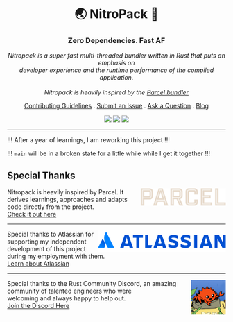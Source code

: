 <h1 align="center">🌏️ NitroPack 🚀</h1>

<h3 align="center">Zero Dependencies. Fast AF</h3>

<p align="center"><i>
  Nitropack is a super fast multi-threaded bundler written in Rust that puts an emphasis on<br>
  developer experience and the runtime performance of the compiled application.<br>
  <br>
  Nitropack is heavily inspired by the <a href="https://parceljs.org/">Parcel bundler</a>
</i></p>

<p align="center">
  <a href=".docs/CONTRIBUTING.md">Contributing Guidelines</a>
  .
  <a href="https://github.com/alshdavid/nitropack/issues">Submit an Issue</a>
  .
  <a href="https://github.com/alshdavid/nitropack/discussions">Ask a Question</a>
  .
  <a href="BLOG.md">Blog</a>
</p>

<p align="center">
  <img src="https://img.shields.io/npm/v/@alshdavid/nitropack">
  <img src="https://img.shields.io/npm/dm/@alshdavid/nitropack.svg">
  <img src="https://img.shields.io/badge/install_dependencies-0-green">
</p>

---

!!! After a year of learnings, I am reworking this project !!!

!!! `main` will be in a broken state for a little while while I get it together !!!

## Special Thanks

<img align="right" height="40px" src="./.docs/assets/logo-parcel.svg" />
Nitropack is heavily inspired by Parcel. It derives learnings, approaches and adapts code directly from the project.<br>
<a href="https://parceljs.org/">Check it out here</a><br>

---

<img align="right" height="50px" src="./.docs/assets/logo-atlassian.svg" />
Special thanks to Atlassian for supporting my independent development
of this project during my employment with them.<br>
<a href="https://www.atlassian.com/">Learn about Atlassian</a>

---

<img align="right" height="80px" src="./.docs/assets/logo-rust-discord.png" />
Special thanks to the Rust Community Discord, an amazing community of talented engineers who were <br>welcoming and always happy to help out.<br>
<a href="https://github.com/rust-community-discord">Join the Discord Here</a>

